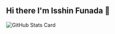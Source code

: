 ## Hi there I'm Isshin Funada 👋

![GitHub Stats Card](https://github-readme-stats.vercel.app/api?username=Isshinfunada&count_private=true&theme=dracula)


<!--
**Isshinfunada/Isshinfunada** is a ✨ _special_ ✨ repository because its `README.md` (this file) appears on your GitHub profile.

Here are some ideas to get you started:

- 🔭 I’m currently working on ...
- 🌱 I’m currently learning ...
- 👯 I’m looking to collaborate on ...
- 🤔 I’m looking for help with ...
- 💬 Ask me about ...
- 📫 How to reach me: ...
- 😄 Pronouns: ...
- ⚡ Fun fact: ...
-->
